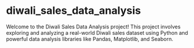 # diwali_sales_data_analysis
Welcome to the Diwali Sales Data Analysis project! This project involves exploring and analyzing a real-world Diwali sales dataset using Python and powerful data analysis libraries like Pandas, Matplotlib, and Seaborn.
